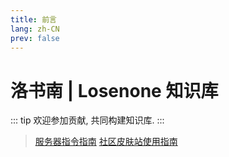 ```yaml
---
title: 前言
lang: zh-CN
prev: false
---
```


# 洛书南 | Losenone 知识库

::: tip
欢迎参加贡献, 共同构建知识库.
:::

> [服务器指令指南](./server_command.md)
> [社区皮肤站使用指南](./skin.md)
